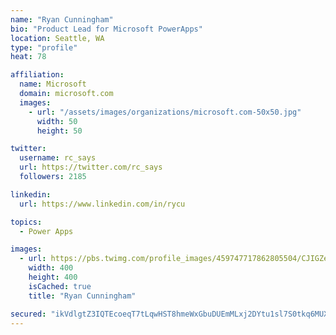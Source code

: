 ```yaml
---
name: "Ryan Cunningham"
bio: "Product Lead for Microsoft PowerApps"
location: Seattle, WA
type: "profile"
heat: 78

affiliation:
  name: Microsoft
  domain: microsoft.com
  images:
    - url: "/assets/images/organizations/microsoft.com-50x50.jpg"
      width: 50
      height: 50

twitter:
  username: rc_says
  url: https://twitter.com/rc_says
  followers: 2185

linkedin:
  url: https://www.linkedin.com/in/rycu

topics:
  - Power Apps

images:
  - url: https://pbs.twimg.com/profile_images/459747717862805504/CJIGZejd_400x400.png
    width: 400
    height: 400
    isCached: true
    title: "Ryan Cunningham"

secured: "ikVdlgtZ3IQTEcoeqT7tLqwHST8hmeWxGbuDUEmMLxj2DYtu1sl7S0tkq6MUXRzMEsDtn62VIvl5Rmpl85+M4bFi9zA4ypoiqjsKvVEoQg+QYv3Y/cs31wIKieaoTkB5o2XpQRrtUWsASyAB8PT7ll8rx6M4O0H0SqUJOWksGIbEVAkUWqmAIt77GMtb2Z4DYkk8IEtE6EXSshGm/mYB6MQ1+emicy37XCDqMtBe3EaNIsuwbTckxraKNwn7pabjcvsZ7cqHZ5MDVLRN+I3tnNJQrIcSGs0dfXW5dgo3gbCNcf47tUFRC+2BH9xXY4ozMfg3PvIUbSPulBtE1Wz5YBWPWIE0t6zvfLHzmcjjAlWj+qKJymBHLqBTiIy7M8MNKygdELcwdHzke8cCfk7lScKSRFQsvmO9GSt0pnQpaJ8=;BYOYpLSLlZHHfkyCvEPpjg=="
---
```



